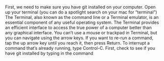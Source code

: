 First, we need to make sure you have git installed on your computer.
Open up your terminal (you can do a spotlight search on your mac for “terminal”)
The Terminal, also known as the command line or a Terminal emulator, is an essential component of any useful operating system. The Terminal provides an efficient interface to access the true power of a computer better than any graphical interface.
You can’t use a mouse or trackpad in Terminal, but you can navigate using the arrow keys. If you want to re-run a command, tap the up arrow key until you reach it, then press Return. To interrupt a command that’s already running, type Control-C.
First, check to see if you have git installed by typing in the command 
